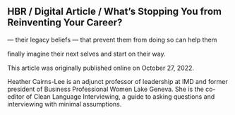## HBR / Digital Article / What’s Stopping You from Reinventing Your Career?

— their legacy beliefs — that prevent them from doing so can help them

ﬁnally imagine their next selves and start on their way.

This article was originally published online on October 27, 2022.

Heather Cairns-Lee is an adjunct professor of leadership at IMD and former president of Business Professional Women Lake Geneva. She is the co-editor of Clean Language Interviewing, a guide to asking questions and interviewing with minimal assumptions.